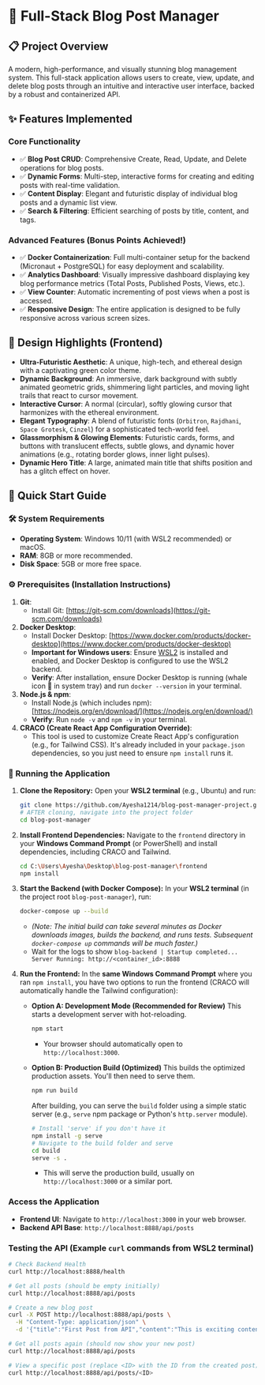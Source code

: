 # 🚀 Full-Stack Blog Post Manager

## 📋 Project Overview
A modern, high-performance, and visually stunning blog management system. This full-stack application allows users to create, view, update, and delete blog posts through an intuitive and interactive user interface, backed by a robust and containerized API.

## ✨ Features Implemented

### Core Functionality
- ✅ **Blog Post CRUD**: Comprehensive Create, Read, Update, and Delete operations for blog posts.
- ✅ **Dynamic Forms**: Multi-step, interactive forms for creating and editing posts with real-time validation.
- ✅ **Content Display**: Elegant and futuristic display of individual blog posts and a dynamic list view.
- ✅ **Search & Filtering**: Efficient searching of posts by title, content, and tags.

### Advanced Features (Bonus Points Achieved!)
- ✅ **Docker Containerization**: Full multi-container setup for the backend (Micronaut + PostgreSQL) for easy deployment and scalability.
- ✅ **Analytics Dashboard**: Visually impressive dashboard displaying key blog performance metrics (Total Posts, Published Posts, Views, etc.).
- ✅ **View Counter**: Automatic incrementing of post views when a post is accessed.
- ✅ **Responsive Design**: The entire application is designed to be fully responsive across various screen sizes.

## 🎨 Design Highlights (Frontend)
- **Ultra-Futuristic Aesthetic**: A unique, high-tech, and ethereal design with a captivating green color theme.
- **Dynamic Background**: An immersive, dark background with subtly animated geometric grids, shimmering light particles, and moving light trails that react to cursor movement.
- **Interactive Cursor**: A normal (circular), softly glowing cursor that harmonizes with the ethereal environment.
- **Elegant Typography**: A blend of futuristic fonts (`Orbitron`, `Rajdhani`, `Space Grotesk`, `Cinzel`) for a sophisticated tech-world feel.
- **Glassmorphism & Glowing Elements**: Futuristic cards, forms, and buttons with translucent effects, subtle glows, and dynamic hover animations (e.g., rotating border glows, inner light pulses).
- **Dynamic Hero Title**: A large, animated main title that shifts position and has a glitch effect on hover.

## 🚀 **Quick Start Guide**

### 🛠️ System Requirements
-   **Operating System**: Windows 10/11 (with WSL2 recommended) or macOS.
-   **RAM**: 8GB or more recommended.
-   **Disk Space**: 5GB or more free space.

### ⚙️ Prerequisites (Installation Instructions)

1.  **Git**:
    *   Install Git: [https://git-scm.com/downloads](https://git-scm.com/downloads)
2.  **Docker Desktop**:
    *   Install Docker Desktop: [https://www.docker.com/products/docker-desktop](https://www.docker.com/products/docker-desktop)
    *   **Important for Windows users**: Ensure [WSL2](https://learn.microsoft.com/en-us/windows/wsl/install) is installed and enabled, and Docker Desktop is configured to use the WSL2 backend.
    *   **Verify**: After installation, ensure Docker Desktop is running (whale icon 🐳 in system tray) and run `docker --version` in your terminal.
3.  **Node.js & npm**:
    *   Install Node.js (which includes npm): [https://nodejs.org/en/download/](https://nodejs.org/en/download/)
    *   **Verify**: Run `node -v` and `npm -v` in your terminal.
4.  **CRACO (Create React App Configuration Override)**:
    *   This tool is used to customize Create React App's configuration (e.g., for Tailwind CSS). It's already included in your `package.json` dependencies, so you just need to ensure `npm install` runs it.

### 🏃 Running the Application

1.  **Clone the Repository:**
    Open your **WSL2 terminal** (e.g., Ubuntu) and run:
    ```bash
    git clone https://github.com/Ayesha1214/blog-post-manager-project.git
    # AFTER cloning, navigate into the project folder
    cd blog-post-manager
    ```
2.  **Install Frontend Dependencies:**
    Navigate to the `frontend` directory in your **Windows Command Prompt** (or PowerShell) and install dependencies, including CRACO and Tailwind.
    ```bash
    cd C:\Users\Ayesha\Desktop\blog-post-manager\frontend
    npm install
    ```
3.  **Start the Backend (with Docker Compose):**
    In your **WSL2 terminal** (in the project root `blog-post-manager`), run:
    ```bash
    docker-compose up --build
    ```
    *   *(Note: The initial build can take several minutes as Docker downloads images, builds the backend, and runs tests. Subsequent `docker-compose up` commands will be much faster.)*
    *   Wait for the logs to show `blog-backend | Startup completed... Server Running: http://<container_id>:8888`
4.  **Run the Frontend:**
    In the **same Windows Command Prompt** where you ran `npm install`, you have two options to run the frontend (CRACO will automatically handle the Tailwind configuration):

    *   **Option A: Development Mode (Recommended for Review)**
        This starts a development server with hot-reloading.
        ```bash
        npm start
        ```
        *   Your browser should automatically open to `http://localhost:3000`.

    *   **Option B: Production Build (Optimized)**
        This builds the optimized production assets. You'll then need to serve them.
        ```bash
        npm run build
        ```
        After building, you can serve the `build` folder using a simple static server (e.g., `serve` npm package or Python's `http.server` module).
        ```bash
        # Install 'serve' if you don't have it
        npm install -g serve
        # Navigate to the build folder and serve
        cd build
        serve -s .
        ```
        *   This will serve the production build, usually on `http://localhost:3000` or a similar port.

### Access the Application
-   **Frontend UI**: Navigate to `http://localhost:3000` in your web browser.
-   **Backend API Base**: `http://localhost:8888/api/posts`

### Testing the API (Example `curl` commands from WSL2 terminal)
```bash
# Check Backend Health
curl http://localhost:8888/health

# Get all posts (should be empty initially)
curl http://localhost:8888/api/posts

# Create a new blog post
curl -X POST http://localhost:8888/api/posts \
  -H "Content-Type: application/json" \
  -d '{"title":"First Post from API","content":"This is exciting content!","author":"Ayesha Namrata","published":true}'

# Get all posts again (should now show your new post)
curl http://localhost:8888/api/posts

# View a specific post (replace <ID> with the ID from the created post)
curl http://localhost:8888/api/posts/<ID>

